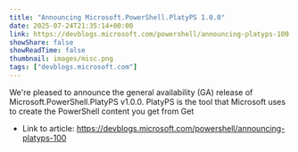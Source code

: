 ```yaml
---
title: "Announcing Microsoft.PowerShell.PlatyPS 1.0.0"
date: 2025-07-24T21:35:14+00:00
link: https://devblogs.microsoft.com/powershell/announcing-platyps-100
showShare: false
showReadTime: false
thumbnail: images/misc.png
tags: ["devblogs.microsoft.com"]
---
```

We're pleased to announce the general availability (GA) release of Microsoft.PowerShell.PlatyPS v1.0.0. PlatyPS is the tool that Microsoft uses to create the PowerShell content you get from Get

- Link to article: https://devblogs.microsoft.com/powershell/announcing-platyps-100